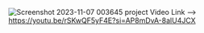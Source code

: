 
![Screenshot 2023-11-07 003645](https://github.com/inosh611/1st-E-come-Website-/assets/85205780/87b6fa7b-58a1-468d-867b-368689942053)
project Video Link -->    https://youtu.be/rSKwQF5yF4E?si=AP8mDvA-8alU4JCX
